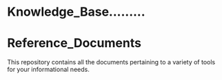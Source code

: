 # Knowledge_Base.........

# Reference_Documents

This repository contains all the documents pertaining to a variety of tools for your informational needs.
